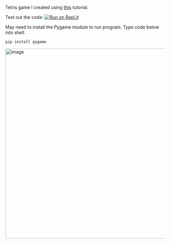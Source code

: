 Tetris game I created using [this](https://www.youtube.com/watch?v=XGf2GcyHPhc&t=5697s) tutorial.

Test out the code: [![Run on Repl.it](https://repl.it/badge/github/vikrameast/tetris)](https://replit.com/join/mklpfhywws-vikrameast)

May need to install the Pygame module to run program. Type code below into shell.

    pip install pygame
    
<img width="597" alt="image" src="https://user-images.githubusercontent.com/98798914/157631123-869e7ee0-a57c-4a5a-9f5b-6de2928ccf22.png">
